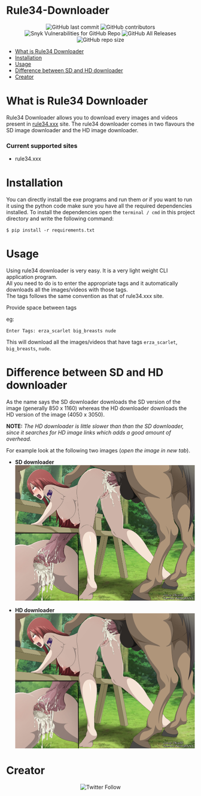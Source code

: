 # Rule34-Downloader
<p align="center">
 <img alt="GitHub last commit" src="https://img.shields.io/github/last-commit/RaulS963/Rule34-Downloader"> 
 <img alt="GitHub contributors" src="https://img.shields.io/github/contributors/RaulS963/Rule34-Downloader">
 <img alt="Snyk Vulnerabilities for GitHub Repo" src="https://img.shields.io/snyk/vulnerabilities/github/RaulS963/Rule34-Downloader">
 <img alt="GitHub All Releases" src="https://img.shields.io/github/downloads/RaulS963/Rule34-Downloader/total">
 <img alt="GitHub repo size" src="https://img.shields.io/github/repo-size/RaulS963/Rule34-Downloader">
</p>

* [What is Rule34 Downloader](#what-is-rule34-downloader)
* [Installation](#installation)
* [Usage](#usage)
* [Difference between SD and HD downloader](#difference-between-sd-and-hd-downloader)
* [Creator](#creator)


# What is Rule34 Downloader
Rule34 Downloader allows you to download every images and videos present in [rule34.xxx](https://rule34.xxx) site. The rule34 downloader comes in two flavours the SD image downloader and the HD image downloader.

### Current supported sites
  * rule34.xxx

# Installation
You can directly install tbe exe programs and run them _or_ if you want to run it using the python code make sure you have all the required dependencies installed. To install the dependencies open the ```terminal / cmd``` in this project directory and write the following command:
```
$ pip install -r requirements.txt
```
# Usage
Using rule34 downloader is very easy. It is a very light weight CLI application program.  
All you need to do is to enter the appropriate tags and it automatically downloads all the images/videos with those tags.  
The tags follows the same convention as that of rule34.xxx site.

Provide space between tags

eg:
```
Enter Tags: erza_scarlet big_breasts nude
```
This will download all the images/videos that have tags  ```erza_scarlet```, ```big_breasts```, ```nude```. 

# Difference between SD and HD downloader
As the name says the SD downloader downloads the SD version of the image (generally 850 x 1160) whereas the HD downloader downloads the HD version of the image (4050 x 3050).  

__NOTE:__ _The HD downloader is little slower than than the SD downloader, since it searches for HD image links which adds a good amount of overhead._

For example look at the following two images (_open the image in new tab_).
* __SD downloader__
  ![sd-image](imgs/r34-img2-sd.jpg)
  
* __HD downloader__
  ![hd-image](imgs/r34-img2-hd.jpg)

# Creator
<p align="center">
  <img alt="Twitter Follow" src="https://img.shields.io/twitter/follow/RaulSilv3r?style=social">
</p>

